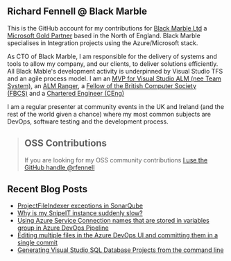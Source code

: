 ## Richard Fennell @ Black Marble
This is the GitHub account for my contributions for [Black Marble Ltd](http://www.blackmarble.co.uk/) a [Microsoft Gold Partner](https://partner.microsoft.com/UK/Partner?lc=2057) based in the North of England. Black Marble specialises in Integration projects using the Azure/Microsoft stack.

As CTO of Black Marble, I am responsible for the delivery of systems and tools to allow my company, and our clients, to deliver solutions efficiently. All Black Mable's development activity is underpinned by Visual Studio TFS and an agile process model. I am an [MVP for Visual Studio ALM (nee Team System),](https://mvp.microsoft.com/en-us/mvp/Richard%20Fennell-4020304) an [ALM Ranger](http://blogs.msdn.com/b/willy-peter_schaub/archive/2010/06/18/introducing-the-visual-studio-alm-rangers-an-index-to-all-rangers-covered-on-this-blog.aspx), a [Fellow of the British Computer Society (FBCS)](http://www.bcs.org/) and a [Chartered Engineer (CEng)](http://www.bcs.org/category/14957)

I am a regular presenter at community events in the UK and Ireland (and the rest of the world given a chance) where my most common subjects are DevOps, software testing and the development process.

> ## OSS Contributions
> If you are looking for my OSS community contributions [I use the GitHub handle @rfennell](https://github.com/rfennell)

## Recent Blog Posts
<!-- BLOG-POST-LIST:START -->
- [ProjectFileIndexer exceptions in SonarQube](https://blog.richardfennell.net/posts/projectfileindexer-exceptions-in-sonarqube/)
- [Why is my SnipeIT instance suddenly slow?](https://blog.richardfennell.net/posts/why-is-my-snipeit-instance-suddenly-slow/)
- [Using Azure Service Connection names that are stored in variables group in Azure DevOps Pipeline](https://blog.richardfennell.net/posts/using-azure-service-connection-names-that-are-stored-in-variables-group-ado-pipeline/)
- [Editing multiple files in the Azure DevOps UI and committing them in a single commit](https://blog.richardfennell.net/posts/editing-multiple-files-in-azdo-ui-in-a-single-commit/)
- [Generating Visual Studio SQL Database Projects from the command line](https://blog.richardfennell.net/posts/generating-vs-sql-projects-from-the-command-line/)
<!-- BLOG-POST-LIST:END -->
